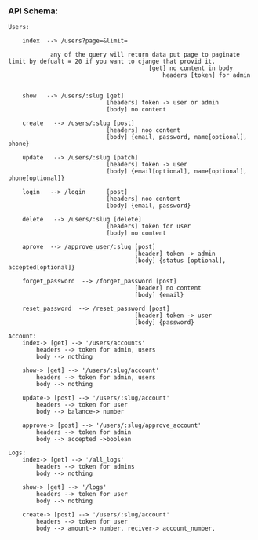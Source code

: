 ### API Schema:
        
    Users:

        index  --> /users?page=&limit= 

                any of the query will return data put page to paginate limit by defualt = 20 if you want to cjange that provid it.
                                            [get] no content in body
                                                headers [token] for admin
                                            

        show   --> /users/:slug [get] 
                                [headers] token -> user or admin
                                [body] no content        

        create   --> /users/:slug [post] 
                                [headers] noo content
                                [body] {email, password, name[optional], phone}

        update   --> /users/:slug [patch] 
                                [headers] token -> user
                                [body] {email[optional], name[optional], phone[optional]}

        login   --> /login      [post] 
                                [headers] noo content
                                [body] {email, password}

        delete   --> /users/:slug [delete] 
                                [headers] token for user
                                [body] no comtent

        aprove  --> /approve_user/:slug [post]
                                        [header] token -> admin
                                        [body] {status [optional], accepted[optional]}
        
        forget_password  --> /forget_password [post]
                                        [header] no content
                                        [body] {email}

        reset_password  --> /reset_password [post]
                                        [header] token -> user
                                        [body] {password}

    Account:
        index-> [get] --> '/users/accounts'
            headers --> token for admin, users
            body --> nothing

        show-> [get] --> '/users/:slug/account' 
            headers --> token for admin, users
            body --> nothing

        update-> [post] --> '/users/:slug/account'
            headers --> token for user
            body --> balance-> number

        approve-> [post] --> '/users/:slug/approve_account'
            headers --> token for admin
            body --> accepted ->boolean
    
    Logs:
        index-> [get] --> '/all_logs'
            headers --> token for admins
            body --> nothing

        show-> [get] --> '/logs' 
            headers --> token for user
            body --> nothing

        create-> [post] --> '/users/:slug/account'
            headers --> token for user
            body --> amount-> number, reciver-> account_number, 
            